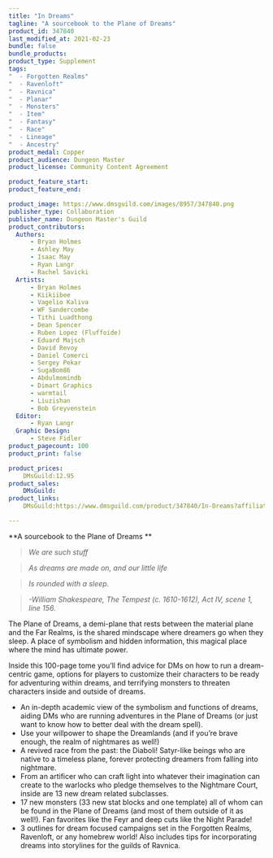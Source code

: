```yaml
---
title: "In Dreams"
tagline: "A sourcebook to the Plane of Dreams"
product_id: 347840
last_modified_at: 2021-02-23
bundle: false
bundle_products:
product_type: Supplement
tags:
"  - Forgotten Realms"
"  - Ravenloft"
"  - Ravnica"
"  - Planar"
"  - Monsters"
"  - Item"
"  - Fantasy"
"  - Race"
"  - Lineage"
"  - Ancestry"
product_medal: Copper
product_audience: Dungeon Master
product_license: Community Content Agreement

product_feature_start: 
product_feature_end: 

product_image: https://www.dmsguild.com/images/8957/347840.png
publisher_type: Collaboration
publisher_name: Dungeon Master's Guild
product_contributors:
  Authors: 
	  - Bryan Holmes
	  - Ashley May
	  - Isaac May
	  - Ryan Langr
	  - Rachel Savicki
  Artists: 
	  - Bryan Holmes
	  - Kiikiibee
	  - Vagelio Kaliva
	  - WF Sandercombe
	  - Tithi Luadthong
	  - Dean Spencer
	  - Ruben Lopez (Fluffoide)
	  - Eduard Majsch
	  - David Revoy
	  - Daniel Comerci
	  - Sergey Pekar
	  - SugaBom86
	  - Abdulmomindb
	  - Dimart Graphics
	  - warmtail
	  - Liuzishan
	  - Bob Greyvenstein
  Editor: 
	  - Ryan Langr
  Graphic Design: 
	  - Steve Fidler
product_pagecount: 100
product_print: false

product_prices:
	DMsGuild:12.95
product_sales:
	DMsGuild:
product_links:
	DMsGuild:https://www.dmsguild.com/product/347840/In-Dreams?affiliate_id=1713687

---
```


**A sourcebook to the Plane of Dreams **

> _We are such stuff_

> _As dreams are made on, and our little life_

> _Is rounded with a sleep._

> _-William Shakespeare, The Tempest (c. 1610-1612), Act IV, scene 1, line 156._

The Plane of Dreams, a demi-plane that rests between the material plane and the Far Realms, is the shared mindscape where dreamers go when they sleep. A place of symbolism and hidden information, this magical place where the mind has ultimate power.

Inside this 100-page tome you’ll find advice for DMs on how to run a dream-centric game, options for players to customize their characters to be ready for adventuring within dreams, and terrifying monsters to threaten characters inside and outside of dreams.

*   An in-depth academic view of the symbolism and functions of dreams, aiding DMs who are running adventures in the Plane of Dreams (or just want to know how to better deal with the dream spell).
*   Use your willpower to shape the Dreamlands (and if you’re brave enough, the realm of nightmares as well!)
*   A revived race from the past: the Diaboli! Satyr-like beings who are native to a timeless plane, forever protecting dreamers from falling into nightmare.
*   From an artificer who can craft light into whatever their imagination can create to the warlocks who pledge themselves to the Nightmare Court, inside are 13 new dream related subclasses.
*   17 new monsters (33 new stat blocks and one template) all of whom can be found in the Plane of Dreams (and most of them outside of it as well!). Fan favorites like the Feyr and deep cuts like the Night Parade!
*   3 outlines for dream focused campaigns set in the Forgotten Realms, Ravenloft, or any homebrew world! Also includes tips for incorporating dreams into storylines for the guilds of Ravnica.
